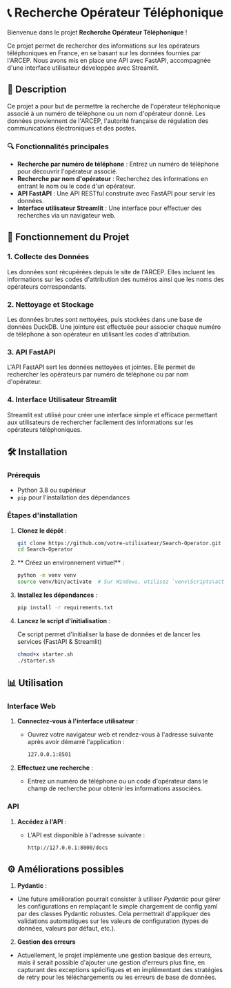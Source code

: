 # 📞 Recherche Opérateur Téléphonique

Bienvenue dans le projet **Recherche Opérateur Téléphonique** ! 

Ce projet permet de rechercher des informations sur les opérateurs téléphoniques en France, en se basant sur les données fournies par l'ARCEP. Nous avons mis en place une API  avec FastAPI, accompagnée d'une interface utilisateur développée avec Streamlit.

## 📝 Description

Ce projet a pour but de permettre la recherche de l'opérateur téléphonique associé à un numéro de téléphone ou un nom d'opérateur donné. Les données proviennent de l'ARCEP, l'autorité française de régulation des communications électroniques et des postes. 

### 🔍 Fonctionnalités principales

- **Recherche par numéro de téléphone** : Entrez un numéro de téléphone pour découvrir l'opérateur associé.
- **Recherche par nom d'opérateur** : Recherchez des informations en entrant le nom ou le code d'un opérateur.
- **API FastAPI** : Une API RESTful construite avec FastAPI pour servir les données.
- **Interface utilisateur Streamlit** : Une interface pour effectuer des recherches via un navigateur web.

## 🚀 Fonctionnement du Projet

### 1. Collecte des Données

Les données sont récupérées depuis le site de l'ARCEP. Elles incluent les informations sur les codes d'attribution des numéros ainsi que les noms des opérateurs correspondants.

### 2. Nettoyage et Stockage

Les données brutes sont nettoyées, puis stockées dans une base de données DuckDB. Une jointure est effectuée pour associer chaque numéro de téléphone à son opérateur en utilisant les codes d'attribution.

### 3. API FastAPI

L'API FastAPI sert les données nettoyées et jointes. Elle permet de rechercher les opérateurs par numéro de téléphone ou par nom d'opérateur.

### 4. Interface Utilisateur Streamlit

Streamlit est utilisé pour créer une interface simple et efficace permettant aux utilisateurs de rechercher facilement des informations sur les opérateurs téléphoniques.

## 🛠️ Installation

### Prérequis

- Python 3.8 ou supérieur
- `pip` pour l'installation des dépendances

### Étapes d'installation

1. **Clonez le dépôt** :

   ```bash
   git clone https://github.com/votre-utilisateur/Search-Operator.git
   cd Search-Operator

2. ** Créez un environnement virtuel** :

   ```bash
   python -m venv venv
   source venv/bin/activate  # Sur Windows, utilisez `venv\Scripts\activate`

3. **Installez les dépendances** :

   ```bash
   pip install -r requirements.txt

4. **Lancez le script d'initialisation** :

   Ce script permet d'initialiser la base de données et de lancer les services (FastAPI & Streamlit)

   ```bash
   chmod+x starter.sh
   ./starter.sh

## 📊 Utilisation

### Interface Web

1. **Connectez-vous à l'interface utilisateur** :
   - Ouvrez votre navigateur web et rendez-vous à l'adresse suivante après avoir démarré l'application :
   
     ```bash
     127.0.0.1:8501
     ```
   
2. **Effectuez une recherche** :
   - Entrez un numéro de téléphone ou un code d'opérateur dans le champ de recherche pour obtenir les informations associées.

### API

1. **Accédez à l'API** :
   - L'API est disponible à l'adresse suivante :
   
     ```bash
     http://127.0.0.1:8000/docs
     ```

## ⚙ Améliorations possibles 
   1. **Pydantic** : 
   - Une future amélioration pourrait consister à utiliser *Pydantic* pour gérer les configurations en remplaçant le simple chargement de config.yaml par des classes Pydantic robustes. Cela permettrait d'appliquer des validations automatiques sur les valeurs de configuration (types de données, valeurs par défaut, etc.).
   
   2. **Gestion des erreurs**
   - Actuellement, le projet implémente une gestion basique des erreurs, mais il serait possible d'ajouter une gestion d'erreurs plus fine, en capturant des exceptions spécifiques et en implémentant des stratégies de retry pour les téléchargements ou les erreurs de base de données.
   

